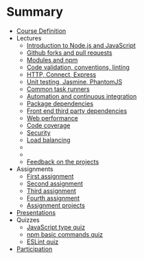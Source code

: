 # Summary

* [Course Definition](index.md)
* Lectures
  * [Introduction to Node.js and JavaScript](lectures/2014-08-26.md)
  * [Github forks and pull requests](lectures/2014-09-02.md)
  * [Modules and npm](lectures/2014-09-09.md)
  * [Code validation, conventions, linting](lectures/2014-09-16.md)
  * [HTTP, Connect, Express](lectures/2014-09-23.md)
  * [Unit testing, Jasmine, PhantomJS](lectures/2014-09-30.md)
  * [Common task runners](lectures/2014-10-07.md)
  * [Automation and continuous integration](lectures/2014-10-14.md)
  * [Package dependencies](lectures/2014-10-21.md)
  * [Front end third party dependencies](lectures/2014-10-28.md)
  * [Web performance](lectures/2014-11-04.md)
  * [Code coverage](lectures/2014-11-11.md)
  * [Security](lectures/2014-11-18.md)
  * [Load balancing](lectures/2014-11-25.md)
  * [](lectures/2014-12-02.md)
  * [](lectures/2014-12-09.md)
  * [Feedback on the projects](lectures/2014-12-16.md)
* Assignments
  * [First assignment](assignments/2014-09-16.md)
  * [Second assignment](assignments/2014-10-07.md)
  * [Third assignment](assignments/2014-10-28.md)
  * [Fourth assignment](assignments/2014-11-18.md)
  * [Assignment projects](assignments/assignment-projects.md)
* [Presentations](presentations.md)
* Quizzes
  * [JavaScript type quiz](quizzes/javascript-types.md)
  * [npm basic commands quiz](quizzes/npm-commands.md)
  * [ESLint quiz](quizzes/eslint.md)
* [Participation](participation.md)